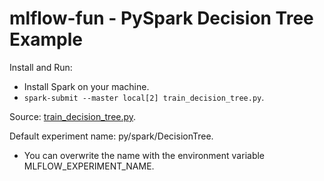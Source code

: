# mlflow-fun - PySpark Decision Tree Example

Install and Run: 

* Install Spark on your machine.
* `spark-submit --master local[2] train_decision_tree.py`.

Source: [train_decision_tree.py](train_decision_tree.py).

Default experiment name: py/spark/DecisionTree.
  * You can overwrite the name with the environment variable MLFLOW_EXPERIMENT_NAME.
